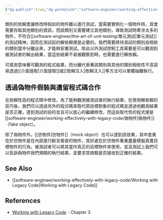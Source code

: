 ```yaml
---
{"dg-publish":true,"dg-permalink":"software-engineer/working-effectively-with-legacy-code/程式的感測和分離","permalink":"/software-engineer/working-effectively-with-legacy-code/程式的感測和分離/","title":"程式的感測和分離"}
---
```


<!-- # 筆記本體 -->
類別的依賴會讓修改時假如的物件難以進行測試，當需要實例化一個物件時，其會需要存取其他類別的資訊，而該類別又需要建立其他類別，導致測試時牽涉太多的物件，不符合[[software-engineer/the-art-of-unit-testing/單元測試\|單元測試]]的測試精神，因而在測試前的解依賴便是必要的，我們需要將待測試的類別自相依的類別當中分離出來，才能夠安置測試。除此以外測試控制工具需要是可以觀測到被測試者的輸出結果，當這些結果不易被觀察到時，也需要進行解依賴。

可感測意味著可觀測的程式結果，而分離代表著該類別與其他的類別相依性不高容易透過[[介面提取\|介面提取]]或[[依賴注入\|依賴注入]]等方法可以單獨抽離執行。

## 透過偽物件假裝與遺留程式碼合作

在依賴性高的程式碼中修改，為了能夠觀測被測試者的執行結果，在使用解依賴的技巧後，我們可以透過另外的程式碼來取代原目標對象的程式碼並透過他觀測結果是否正確，達到測試的目的並且可以放心的繼續修改，而這些取代性的程式便是[[software-engineer/working-effectively-with-legacy-code/偽物件\|偽物件]]（fake object）。

除了偽物件外，[[仿物件\|仿物件]]（mock object）也可以達到該效果，其中差異在於仿物件是在內部進行斷言檢查的物件，其好處在於仿物件著重盡量模擬真實目標物件的行為，被測試者可以將其當作真正的目標物件來使用，並且測試上我們可以告訴偽物件我們預期的執行結果，並要求其檢驗是否接收到正確的結果。


<!-- 
## 延伸問題 -->
## See Also
- [[software-engineer/working-effectively-with-legacy-code/Working with Legacy Code\|Working with Legacy Code]]

## References
- [Working with Legacy Code](https://www.amazon.com/Working-Effectively-Legacy-Michael-Feathers/dp/0131177052) - Chapter 3